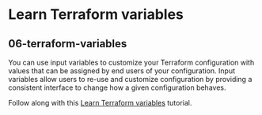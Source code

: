 # Learn Terraform variables
## 06-terraform-variables
You can use input variables to customize your Terraform configuration with
values that can be assigned by end users of your configuration. Input variables
allow users to re-use and customize configuration by providing a consistent
interface to change how a given configuration behaves.

Follow along with this [Learn Terraform variables](https://developer.hashicorp.com/terraform/tutorials/configuration-language/variables) tutorial.


